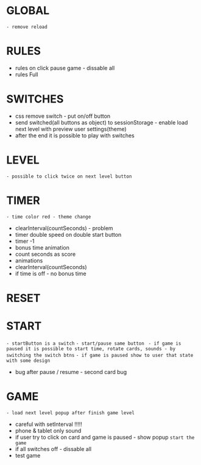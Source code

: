 # GLOBAL
`- remove reload`

# RULES
- rules on click pause game - dissable all
- rules Full

# SWITCHES
- css remove switch - put on/off button
- send switched(all buttons as object) to sessionStorage - enable load next level with preview user settings(theme)
- after the end it is possible to play with switches

# LEVEL
`- possible to click twice on next level button`

# TIMER
`- time color red - theme change`
- clearInterval(countSeconds) - problem
- timer double speed on double start button
- timer -1
- bonus time animation
- count seconds as score
- animations
- clearInterval(countSeconds)
- if time is off - no bonus time

# RESET

# START
`- startButton is a switch`
`- start/pause same button `
`- if game is paused it is possible to start time, rotate cards, sounds - by switching the switch btns`
`- if game is paused show to user that state with some design`
- bug after pause / resume - second card bug

# GAME
`- load next level popup after finish game level `
- careful with setInterval !!!!!
- phone & tablet only sound
- if user try to click on card and game is paused - show popup `start the game`
- if all switches off - dissable all 
- test game

